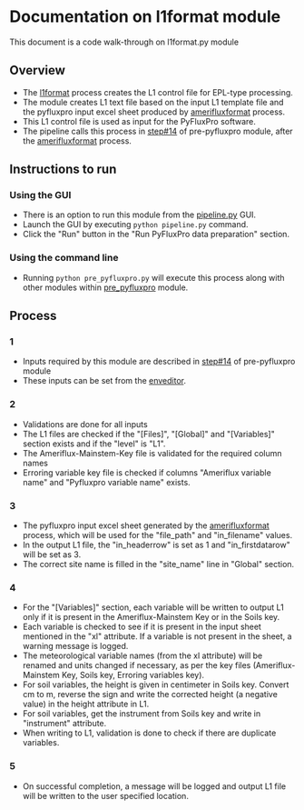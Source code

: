 # Documentation on l1format module
This document is a code walk-through on l1format.py module

## Overview
- The [l1format](https://github.com/ncsa/ameriflux-pipeline/blob/develop/ameriflux_pipeline/pyfluxpro/l1format.py) process creates the L1 control file for EPL-type processing.
- The module creates L1 text file based on the input L1 template file and the pyfluxpro input excel sheet produced by [amerifluxformat](https://github.com/ncsa/ameriflux-pipeline/blob/develop/docs/pyfluxpro/amerifluxformat.md) process.
- This L1 control file is used as input for the PyFluxPro software. 
- The pipeline calls this process in [step#14](https://github.com/ncsa/ameriflux-pipeline/blob/develop/docs/prepyfluxpro.md#14) of pre-pyfluxpro module, after the [amerifluxformat](https://github.com/ncsa/ameriflux-pipeline/blob/develop/docs/pyfluxpro/amerifluxformat.md) process.

## Instructions to run

### Using the GUI
- There is an option to run this module from the [pipeline.py](https://github.com/ncsa/ameriflux-pipeline/blob/develop/ameriflux_pipeline/pipeline.py) GUI.
- Launch the GUI by executing ```python pipeline.py``` command.
- Click the "Run" button in the "Run PyFluxPro data preparation" section.

### Using the command line
- Running ```python pre_pyfluxpro.py``` will execute this process along with other modules within [pre_pyfluxpro](https://github.com/ncsa/ameriflux-pipeline/blob/develop/docs/prepyfluxpro.md) module.

## Process

### 1
- Inputs required by this module are described in [step#14](https://github.com/ncsa/ameriflux-pipeline/blob/develop/docs/prepyfluxpro.md#14) of pre-pyfluxpro module
- These inputs can be set from the [enveditor](https://github.com/ncsa/ameriflux-pipeline/blob/develop/docs/enveditor.md).

### 2
- Validations are done for all inputs
- The L1 files are checked if the "[Files]", "[Global]" and "[Variables]" section exists and if the "level" is "L1".
- The Ameriflux-Mainstem-Key file is validated for the required column names
- Erroring variable key file is checked if columns "Ameriflux variable name" and "Pyfluxpro variable name" exists.

### 3
- The pyfluxpro input excel sheet generated by the [amerifluxformat](https://github.com/ncsa/ameriflux-pipeline/blob/develop/docs/pyfluxpro/amerifluxformat.md) process, which will be used for the "file_path" and "in_filename" values.
- In the output L1 file, the "in_headerrow" is set as 1 and "in_firstdatarow" will be set as 3. 
- The correct site name is filled in the "site_name" line in "Global" section.

### 4
- For the "[Variables]" section, each variable will be written to output L1 only if it is present in the Ameriflux-Mainstem Key or in the Soils key.
- Each variable is checked to see if it is present in the input sheet mentioned in the "xl" attribute. If a variable is not present in the sheet, a warning message is logged.
- The meteorological variable names (from the xl attribute) will be renamed and units changed if necessary, as per the key files (Ameriflux-Mainstem Key, Soils key, Erroring variables key).
- For soil variables, the height is given in centimeter in Soils key. Convert cm to m, reverse the sign and write the corrected height (a negative value) in the height attribute in L1.
- For soil variables, get the instrument from Soils key and write in "instrument" attribute.
- When writing to L1, validation is done to check if there are duplicate variables.

### 5
- On successful completion, a message will be logged and output L1 file will be written to the user specified location.



